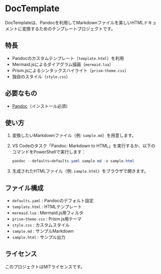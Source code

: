 # DocTemplate

DocTemplateは、Pandocを利用してMarkdownファイルを美しいHTMLドキュメントに変換するためのテンプレートプロジェクトです。

## 特長
- Pandocのカスタムテンプレート（`template.html`）を利用
- Mermaid.jsによるダイアグラム描画（`mermaid.lua`）
- Prism.jsによるシンタックスハイライト（`prism-theme.css`）
- 独自のスタイル（`style.css`）

## 必要なもの
- [Pandoc](https://pandoc.org/)（インストール必須）

## 使い方
1. 変換したいMarkdownファイル（例: `sample.md`）を用意します。
2. VS Codeのタスク「Pandoc: Markdown to HTML」を実行するか、以下のコマンドをPowerShellで実行します：

   ```powershell
   pandoc --defaults=defaults.yaml sample.md -o sample.html
   ```

3. 生成されたHTMLファイル（例: `sample.html`）をブラウザで開きます。

## ファイル構成
- `defaults.yaml` : Pandocのデフォルト設定
- `template.html` : HTMLテンプレート
- `mermaid.lua` : Mermaid.js用フィルタ
- `prism-theme.css` : Prism.js用テーマ
- `style.css` : カスタムスタイル
- `sample.md` : サンプルMarkdown
- `sample.html` : サンプル出力

## ライセンス
このプロジェクトはMITライセンスです。
